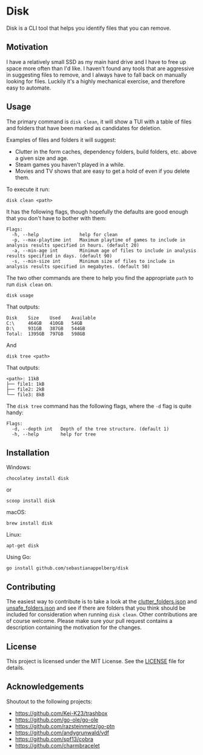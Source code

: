 # Disk

Disk is a CLI tool that helps you identify files that you can remove.



## Motivation

I have a relatively small SSD as my main hard drive and I have to free up space more often than I'd like.
I haven't found any tools that are aggressive in suggesting files to remove, and I always have to fall back on manually looking for files.
Luckily it's a highly mechanical exercise, and therefore easy to automate.

## Usage

The primary command is `disk clean`, it will show a TUI with a table of files and folders that have been marked as candidates for deletion.

Examples of files and folders it will suggest:
- Clutter in the form caches, dependency folders, build folders, etc. above a given size and age.
- Steam games you haven't played in a while.
- Movies and TV shows that are easy to get a hold of even if you delete them.

To execute it run:
```
disk clean <path>
```
It has the following flags, though hopefully the defaults are good enough that you don't have to bother with them: 
```
Flags:
  -h, --help               help for clean
  -p, --max-playtime int   Maximum playtime of games to include in analysis results specified in hours. (default 20)
  -a, --min-age int        Minimum age of files to include in analysis results specified in days. (default 90)
  -s, --min-size int       Minimum size of files to include in analysis results specified in megabytes. (default 50)
```

The two other commands are there to help you find the appropriate `path` to run `disk clean` on.
```
disk usage
```
That outputs:
```
Disk    Size    Used    Available
C:\     464GB   410GB   54GB
D:\     931GB   387GB   544GB
Total:  1395GB  797GB   598GB
```

And
```
disk tree <path>
```
That outputs:
```
<path>: 11kB
├── file1: 1kB
├── file2: 2kB
└── file3: 8kB
```

The `disk tree` command has the following flags, where the `-d` flag is quite handy:
```
Flags:
  -d, --depth int   Depth of the tree structure. (default 1)
  -h, --help        help for tree
```

## Installation

Windows:
```
chocolatey install disk
```
or
```
scoop install disk
```

macOS:
```
brew install disk
```

Linux:
```
apt-get disk
```

Using Go:
```
go install github.com/sebastianappelberg/disk
```

## Contributing

The easiest way to contribute is to take a look at the [clutter_folders.json](/pkg/config/clutter_folders.json) and
[unsafe_folders.json](/pkg/config/unsafe_folders.json) and see if there are folders that you think should be included 
for consideration when running `disk clean`. Other contributions are of course welcome. Please make sure your pull request
contains a description containing the motivation for the changes.

## License

This project is licensed under the MIT License. See the [LICENSE](./LICENSE) file for details.

## Acknowledgements

Shoutout to the following projects:
- https://github.com/Kei-K23/trashbox
- https://github.com/go-ole/go-ole
- https://github.com/razsteinmetz/go-ptn
- https://github.com/andygrunwald/vdf
- https://github.com/spf13/cobra
- https://github.com/charmbracelet

